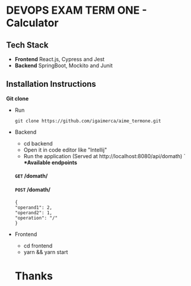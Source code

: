 # DEVOPS EXAM TERM ONE - Calculator

## Tech Stack

- **Frontend** React.js, Cypress and Jest
- **Backend** SpringBoot, Mockito and Junit

## Installation Instructions

**Git clone**

- Run
  ```
  git clone https://github.com/igaimerca/aime_termone.git
  ```
- Backend
  - cd backend
  - Open it in code editor like "Intellij"
  - Run the application (Served at http://localhost:8080/api/domath)
    `
    **\*Available endpoints**
  #### `GET` /domath/
  #### `POST` /domath/
  ```
  {
  "operand1": 2,
  "operand2": 1,
  "operation": "/"
  }
  ```
- Frontend

  - cd frontend
  - yarn && yarn start

  # Thanks
